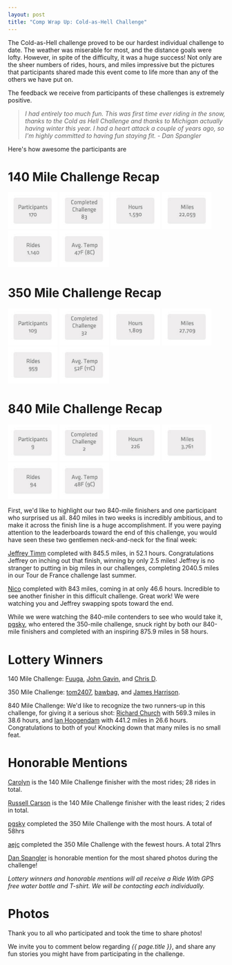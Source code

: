```yaml
---
layout: post
title: "Comp Wrap Up: Cold-as-Hell Challenge"
---
```

The Cold-as-Hell challenge proved to be our hardest individual challenge to date. The weather was miserable for most, and the distance goals were lofty. However, in spite of the difficulty, it was a huge success! Not only are the sheer numbers of rides, hours, and miles impressive but the pictures that participants shared made this event come to life more than any of the others we have put on. 

The feedback we receive from participants of these challenges is extremely positive.
<blockquote><i>I had entirely too much fun. This was first time ever riding in the snow, thanks to the Cold as Hell Challenge and thanks to Michigan actually having winter this year. I had a heart attack a couple of years ago, so I'm highly committed to having fun staying fit. - Dan Spangler</i></blockquote>

Here's how awesome the participants are

<h1>140 Mile Challenge Recap</h1>
<img src="/images/post_images/140participants.jpg" width="115">
<img src="/images/post_images/140completed.jpg" width="115">
<img src="/images/post_images/140hours.jpg" width="115">
<img src="/images/post_images/140miles.jpg" width="115">
<img src="/images/post_images/140rides.jpg" width="115">
<img src="/images/post_images/140temp.jpg" width="115">
		 	 				
<h1>350 Mile Challenge Recap</h1>
<img src="/images/post_images/350participants.jpg" width="115">
<img src="/images/post_images/350completed.jpg" width="115">
<img src="/images/post_images/350hours.jpg" width="115">
<img src="/images/post_images/350miles.jpg" width="115">
<img src="/images/post_images/350rides.jpg" width="115">
<img src="/images/post_images/350temp.jpg" width="115">


<h1>840 Mile Challenge Recap</h1>
<img src="/images/post_images/840participants.jpg" width="115">
<img src="/images/post_images/840completed.jpg" width="115">
<img src="/images/post_images/840hours.jpg" width="115">
<img src="/images/post_images/840miles.jpg" width="115">
<img src="/images/post_images/840rides.jpg" width="115">
<img src="/images/post_images/840temp.jpg" width="115">


First, we'd like to highlight our two 840-mile finishers and one participant who surprised us all.  840 miles in two weeks is incredibly ambitious, and to make it across the finish line is a huge accomplishment. If you were paying attention to the leaderboards toward the end of this challenge, you would have seen these two gentlemen neck-and-neck for the final week: 

<a href="http://ridewithgps.com/users/95599">Jeffrey Timm</a> completed with 845.5 miles, in 52.1 hours. Congratulations Jeffrey on inching out that finish, winning by only 2.5 miles! Jeffrey is no stranger to putting in big miles in our challenges, completing 2040.5 miles in our Tour de France challenge last summer. 

<a href="http://ridewithgps.com/users/57156">Nico</a> completed with 843 miles, coming in at only 46.6 hours. Incredible to see another finisher in this difficult challenge. Great work! We were watching you and Jeffrey swapping spots toward the end.

While we were watching the 840-mile contenders to see who would take it, <a href="http://ridewithgps.com/users/29598">pgsky</a>, who entered the 350-mile challenge, snuck right by both our 840-mile finishers and completed with an inspiring 875.9 miles in 58 hours. 

<h1>Lottery Winners</h1>

140 Mile Challenge: <a href="http://ridewithgps.com/users/129364">Fuuga</a>, <a href="http://ridewithgps.com/users/40573">John Gavin</a>, and <a href="http://ridewithgps.com/users/85494">Chris D</a>.

350 Mile Challenge: <a href="http://ridewithgps.com/users/113275">tom2407</a>, <a href="http://ridewithgps.com/users/36424">bawbag</a>, and <a href="http://ridewithgps.com/users/135992">James Harrison</a>.

840 Mile Challenge: We'd like to recognize the two runners-up in this challenge, for giving it a serious shot: <a href="http://ridewithgps.com/users/21709">Richard Church</a> with 569.3 miles in 38.6 hours, and <a href="http://ridewithgps.com/users/53888">Ian Hoogendam</a> with 441.2 miles in 26.6 hours. Congratulations to both of you! Knocking down that many miles is no small feat.

<h1>Honorable Mentions</h1>

<a href="http://ridewithgps.com/users/87123">Carolyn</a> is the 140 Mile Challenge finisher with the most rides; 28 rides in total.

<a href="http://ridewithgps.com/users/70375">Russell Carson</a> is the 140 Mile Challenge finisher with the least rides; 2 rides in total.

<a href="http://ridewithgps.com/users/29598">pgsky</a> completed the 350 Mile Challenge with the most hours. A total of 58hrs

<a href="http://ridewithgps.com/users/63332">aejc</a> completed the 350 Mile Challenge with the fewest hours. A total 21hrs

<a href="http://ridewithgps.com/users/118306">Dan Spangler</a> is honorable mention for the most shared photos during the challenge!

_Lottery winners and honorable mentions will all receive a Ride With GPS free water bottle and T-shirt. We will be contacting each individually._

<h1>Photos</h1>

<div class="flickr-photoset" data-id="72157632916266955"></div>

Thank you to all who participated and took the time to share photos!

We invite you to comment below regarding *{{ page.title }}*, and share any fun stories you might have from participating in the challenge.

